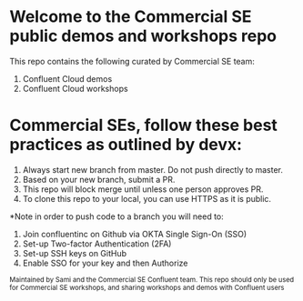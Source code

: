 # Welcome to the Commercial SE public demos and workshops repo 
This repo contains the following curated by Commercial SE team: 
1. Confluent Cloud demos 
2. Confluent Cloud workshops

# Commercial SEs, follow these best practices as outlined by devx: 
1. Always start new branch from master. Do not push directly to master.
2. Based on your new branch, submit a PR.
3. This repo will block merge until unless one person approves PR.
4. To clone this repo to your local, you can use HTTPS as it is public. 

*Note in order to push code to a branch you will need to:
1. Join confluentinc on Github via OKTA Single Sign-On (SSO)
2. Set-up Two-factor Authentication (2FA)
3. Set-up SSH keys on GitHub
4. Enable SSO for your key and then Authorize

<sub>Maintained by Sami and the Commercial SE Confluent team. This repo should only be used for Commercial SE workshops, and sharing workshops and demos with Confluent users
</sub>

